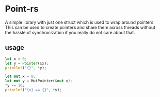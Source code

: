 # Point-rs
A simple library with just one struct which is used to wrap around pointers. This can be used to create pointers and share them across threads without the hassle of synchronization if you really do not care about that.

## usage

```rs
let x = 0;
let y = Pointer(&x);
println!("{}", *y);
```

```rs
let mut x = 0;
let mut y = MutPointer(&mut x);
*y += 10;
println!("{x} == {}", *y);
```
